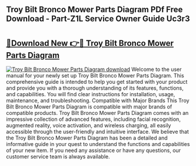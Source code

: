 ## Troy Bilt Bronco Mower Parts Diagram PDf Free Download - Part-Z1L Service Owner Guide Uc3r3

# <h2><a href="http://dfp1rp.blite.top/?on=Troy+Bilt+Bronco+Mower+Parts+Diagram">🔗Download New 👉🔴 Troy Bilt Bronco Mower Parts Diagram</a></h2>

[![Troy Bilt Bronco Mower Parts Diagram download](https://i.imgur.com/lujVjoI.png)](http://dfp1rp.blite.top/?on=Troy+Bilt+Bronco+Mower+Parts+Diagram)
Welcome to the user manual for your newly set up Troy Bilt Bronco Mower Parts Diagram. This comprehensive guide is intended to help you get started with your product and provide you with a thorough understanding of its features, functions, and capabilities. You will find clear instructions for installation, usage, maintenance, and troubleshooting. Compatible with Major Brands This Troy Bilt Bronco Mower Parts Diagram is compatible with major brands of compatible products. Troy Bilt Bronco Mower Parts Diagram comes with an impressive collection of advanced features, including facial recognition, augmented reality, voice activation, and wireless charging, all easily accessible through the user-friendly and intuitive interface. We believe that the Troy Bilt Bronco Mower Parts Diagram has been a detailed and informative guide in your quest to understand the functions and capabilities of your new item. If you need any assistance or have any questions, our customer service team is always available.
